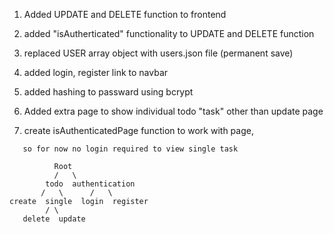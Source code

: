 1. Added UPDATE and DELETE function to frontend
2. added "isAutherticated" functionality to UPDATE and DELETE function
3. replaced USER array object with users.json file (permanent save)
4. added login, register link to navbar 
5. added hashing to passward using bcrypt
6. Added extra page to show individual todo "task" other than update page

7. create isAuthenticatedPage function to work with page,
```but throwing some error because while connecting isAuthenticated method to single task page,
   so for now no login required to view single task

          Root
          /   \
        todo  authentication
       /   \      /   \
create  single  login  register
        / \
   delete  update
